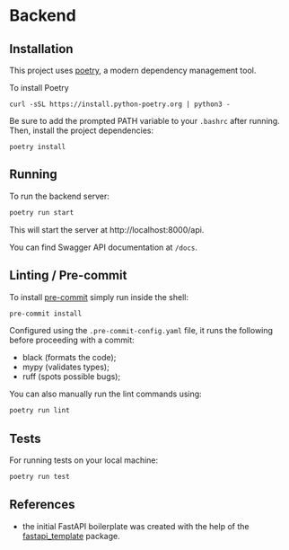 # Backend

## Installation

This project uses [poetry](https://python-poetry.org/), a modern dependency management
tool.

To install Poetry

```
curl -sSL https://install.python-poetry.org | python3 -
```

Be sure to add the prompted PATH variable to your `.bashrc` after running. Then, install the project dependencies:

```
poetry install
```

## Running

To run the backend server:

```bash
poetry run start
```

This will start the server at http://localhost:8000/api.

You can find Swagger API documentation at `/docs`.

## Linting / Pre-commit

To install [pre-commit](https://pre-commit.com/) simply run inside the shell:

```bash
pre-commit install
```

Configured using the `.pre-commit-config.yaml` file, it runs the following before proceeding with a commit:

- black (formats the code);
- mypy (validates types);
- ruff (spots possible bugs);

You can also manually run the lint commands using:

```bash
poetry run lint
```

## Tests

For running tests on your local machine:

```bash
poetry run test
```

## References

- the initial FastAPI boilerplate was created with the help of the [fastapi_template](https://github.com/s3rius/FastAPI-template) package.
